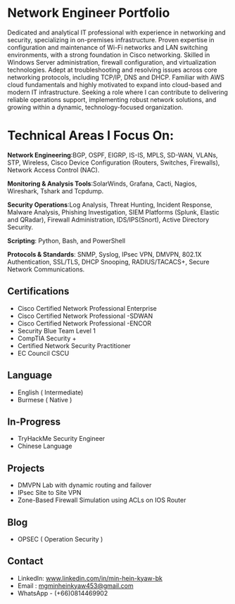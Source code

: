 # Network Engineer Portfolio

Dedicated and analytical IT professional  with experience in networking and security, specializing in on-premises infrastructure. Proven expertise in configuration and maintenance of Wi-Fi networks and LAN switching environments, with a strong foundation in Cisco networking. Skilled in Windows Server administration, firewall configuration, and virtualization technologies. Adept at troubleshooting and resolving issues across core networking protocols, including  TCP/IP, DNS and DHCP. Familiar with AWS cloud fundamentals and highly motivated to expand into cloud-based and modern IT infrastructure. Seeking a role where I can contribute to delivering reliable operations support, implementing robust network solutions, and  growing within a dynamic, technology-focused organization.


# Technical Areas I Focus On:
**Network Engineering**:BGP, OSPF, EIGRP, IS-IS, MPLS, SD-WAN, VLANs, STP, Wireless, Cisco Device Configuration (Routers, Switches, Firewalls), Network Access Control (NAC).

**Monitoring & Analysis Tools**:SolarWinds, Grafana, Cacti, Nagios, Wireshark, Tshark and Tcpdump.

**Security Operations**:Log Analysis, Threat Hunting, Incident Response, Malware Analysis, Phishing Investigation, SIEM Platforms (Splunk, Elastic and QRadar), Firewall Administration, IDS/IPS(Snort), Active Directory Security.

**Scripting**: Python, Bash, and PowerShell


**Protocols & Standards**: SNMP, Syslog, IPsec VPN, DMVPN, 802.1X Authentication, SSL/TLS, DHCP Snooping, RADIUS/TACACS+, Secure Network Communications.

## Certifications
- Cisco Certified Network Professional Enterprise
- Cisco Certified Network Professional -SDWAN
- Cisco Certified Network Professional -ENCOR
- Security Blue Team Level 1
- CompTIA Security +
- Certified Network Security Practitioner
- EC Council CSCU

## Language
- English ( Intermediate)
- Burmese ( Native ) 

## In-Progress 
- TryHackMe Security Engineer 
- Chinese Language 


## Projects
- DMVPN Lab with dynamic routing and failover
- IPsec Site to Site VPN
- Zone-Based Firewall Simulation using ACLs on IOS Router

## Blog 
- OPSEC ( Operation Security ) 

## Contact
- LinkedIn: www.linkedin.com/in/min-hein-kyaw-bk
- Email   : mgminheinkyaw453@gmail.com
- WhatsApp - (+66)0814469902
  
